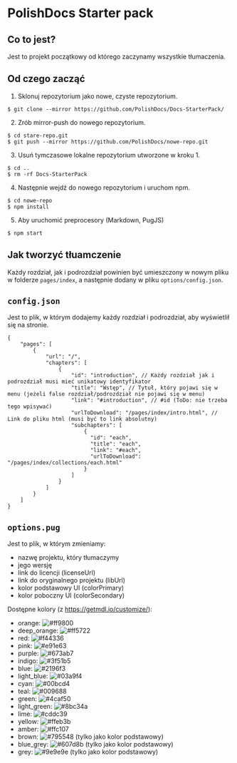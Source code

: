 # PolishDocs Starter pack
## Co to jest?
Jest to projekt początkowy od którego zaczynamy wszystkie tłumaczenia.

## Od czego zacząć
1.  Sklonuj repozytorium jako nowe, czyste repozytorium.
  ```
  $ git clone --mirror https://github.com/PolishDocs/Docs-StarterPack/
  ```

2.  Zrób mirror-push do nowego repozytorium.
  ```
  $ cd stare-repo.git
  $ git push --mirror https://github.com/PolishDocs/nowe-repo.git
  ```

3.  Usuń tymczasowe lokalne repozytorium utworzone w kroku 1.
  ```
  $ cd ..
  $ rm -rf Docs-StarterPack
  ```

4.  Następnie wejdź do nowego repozytorium i uruchom npm.
  ```
  $ cd nowe-repo
  $ npm install
  ```

5. Aby uruchomić preprocesory (Markdown, PugJS)
  ```
  $ npm start
  ```

## Jak tworzyć tłuamczenie
Każdy rozdział, jak i podrozdział powinien być umieszczony w nowym pliku w folderze ``pages/index``, a następnie dodany w pliku ``options/config.json``.

## ``config.json``
Jest to plik, w którym dodajemy każdy rozdział i podrozdział, aby wyświetlił się na stronie.
```
{
	"pages": [
		{
			"url": "/",
			"chapters": [
				{
					"id": "introduction", // Każdy rozdział jak i podrozdział musi mieć unikatowy identyfikator
					"title": "Wstęp", // Tytuł, który pojawi się w menu (jeżeli false rozdział/podrozdział nie pojawi się w menu)
					"link": "#introduction", // #id (ToDo: nie trzeba tego wpisywać)
					"urlToDownload": "/pages/index/intro.html", // Link do pliku html (musi być to link absolutny)
					"subchapters": [
                        {
                          "id": "each",
                          "title": "each",
                          "link": "#each",
                          "urlToDownload": "/pages/index/collections/each.html"
                        }
                    ]
				}
			]
		}
	]
}
```

## ``options.pug``
Jest to plik, w którym zmieniamy:
  + nazwę projektu, który tłumaczymy
  + jego wersję
  + link do licencji (licenseUrl)
  + link do oryginalnego projektu (libUrl)
  + kolor podstawowy UI (colorPrimary)
  + kolor poboczny UI (colorSecondary)

Dostępne kolory (z https://getmdl.io/customize/):
  + orange: ![#ff9800](http://i.imgur.com/hb0fxrS.png)
  + deep_orange: ![#ff5722](http://i.imgur.com/Bvs8Irj.png)
  + red: ![#f44336](http://i.imgur.com/VKsjNp5.png)
  + pink: ![#e91e63](http://i.imgur.com/qxhybFw.png)
  + purple: ![#673ab7](http://i.imgur.com/i4UWH5P.png)
  + indigo: ![#3f51b5](http://i.imgur.com/1eyFHBq.png)
  + blue: ![#2196f3](http://i.imgur.com/AFD8BVh.png)
  + light_blue:  ![#03a9f4](http://i.imgur.com/YRom3x8.png)
  + cyan: ![#00bcd4](http://i.imgur.com/BgqHdKp.png)
  + teal: ![#009688](http://i.imgur.com/DYhTHGY.png)
  + green: ![#4caf50](http://i.imgur.com/J1dHdvK.png)
  + light_green: ![#8bc34a](http://i.imgur.com/H8AFy7A.png)
  + lime: ![#cddc39](http://i.imgur.com/SHZXD89.png)
  + yellow: ![#ffeb3b](http://i.imgur.com/9y9SzX7.png)
  + amber: ![#ffc107](http://i.imgur.com/bWTd6tc.png)
  + brown: ![#795548](http://i.imgur.com/BLDSPrO.png) (tylko jako kolor podstawowy)
  + blue_grey: ![#607d8b](http://i.imgur.com/t3jdslL.png) (tylko jako kolor podstawowy)
  + grey: ![#9e9e9e](http://i.imgur.com/6K2miXC.png) (tylko jako kolor podstawowy)
